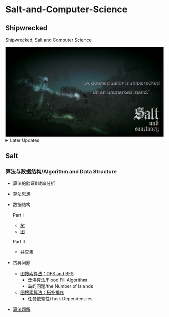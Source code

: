 # Salt-and-Computer-Science

## Shipwrecked

Shipwrecked, Salt and Computer Science

<img src="https://github.com/TBD2021/Salt-and-Computer-Science/blob/main/Algorithms/img/Salt_and_Sanctuary1.png" width=800px>

<details>
<summary> Later Updates </summary>
- 同步数据结构目录
</details>

## Salt

### 算法与数据结构/Algorithm and Data Structure

- 算法的验证&效率分析
- 算法思想
- 数据结构
  
  Part I  
  - [树](Algorithms/数据结构/Tree.md)
  - [图](Algorithms/数据结构/Graph.md)
    
  Part II
  - [并查集](Algorithms/数据结构/DisjointSet.md)
- 古典问题
  - [图搜索算法：DFS and BFS](Algorithms/InClassicProblems/图搜索算法：DFS&BFS.md)
    - 泛洪算法/Flood Fill Algorithm
    - 岛屿问题/the Number of Islands
  - [图搜索算法：拓扑排序](Algorithms/InClassicProblems/图搜索算法：拓扑排序.md)
    - 任务依赖性/Task Dependencies
- [算法题解](Algorithms/算法题解.md)


